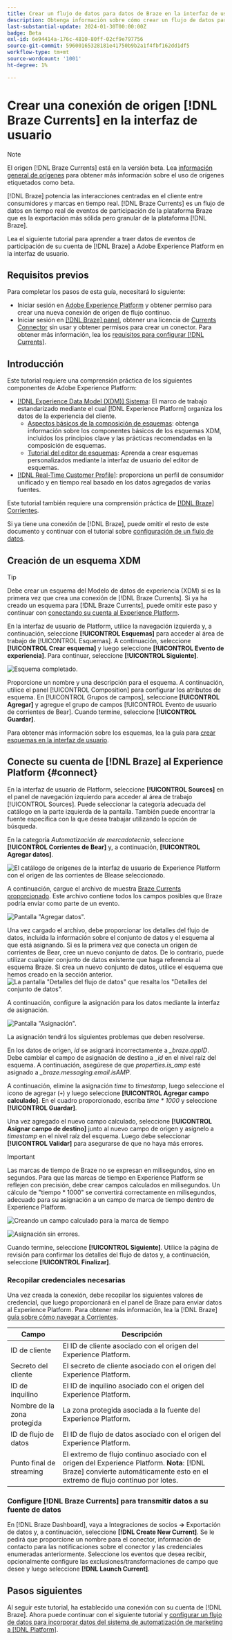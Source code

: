 ```yaml
---
title: Crear un flujo de datos para datos de Braze en la interfaz de usuario
description: Obtenga información sobre cómo crear un flujo de datos para su cuenta de Brazo mediante la interfaz de usuario de Adobe Experience Platform.
last-substantial-update: 2024-01-30T00:00:00Z
badge: Beta
exl-id: 6e94414a-176c-4810-80ff-02cf9e797756
source-git-commit: 59600165328181e41750b9b2a1f4fbf162dd1df5
workflow-type: tm+mt
source-wordcount: '1001'
ht-degree: 1%

---
```


# Crear una conexión de origen [!DNL Braze Currents] en la interfaz de usuario

>[!NOTE]
>
>El origen [!DNL Braze Currents] está en la versión beta. Lea [información general de orígenes](../../../../home.md#terms-and-conditions) para obtener más información sobre el uso de orígenes etiquetados como beta.

[!DNL Braze] potencia las interacciones centradas en el cliente entre consumidores y marcas en tiempo real. [!DNL Braze Currents] es un flujo de datos en tiempo real de eventos de participación de la plataforma Braze que es la exportación más sólida pero granular de la plataforma [!DNL Braze].

Lea el siguiente tutorial para aprender a traer datos de eventos de participación de su cuenta de [!DNL Braze] a Adobe Experience Platform en la interfaz de usuario.

## Requisitos previos

Para completar los pasos de esta guía, necesitará lo siguiente:

* Iniciar sesión en [Adobe Experience Platform](https://platform.adobe.com) y obtener permiso para crear una nueva conexión de origen de flujo continuo.
* Iniciar sesión en [[!DNL Braze] panel](https://dashboard.braze.com/sign_in), obtener una licencia de [Currents Connector](https://www.braze.com/docs/user_guide/data_and_analytics/braze_currents) sin usar y obtener permisos para crear un conector. Para obtener más información, lea los [requisitos para configurar [!DNL Currents]](https://www.braze.com/docs/user_guide/data_and_analytics/braze_currents/setting_up_currents/#requirements).

## Introducción

Este tutorial requiere una comprensión práctica de los siguientes componentes de Adobe Experience Platform:

* [[!DNL Experience Data Model (XDM)] Sistema](../../../../../xdm/home.md): El marco de trabajo estandarizado mediante el cual [!DNL Experience Platform] organiza los datos de la experiencia del cliente.
   * [Aspectos básicos de la composición de esquemas](../../../../../xdm/schema/composition.md): obtenga información sobre los componentes básicos de los esquemas XDM, incluidos los principios clave y las prácticas recomendadas en la composición de esquemas.
   * [Tutorial del editor de esquemas](../../../../../xdm/tutorials/create-schema-ui.md): Aprenda a crear esquemas personalizados mediante la interfaz de usuario del editor de esquemas.
* [[!DNL Real-Time Customer Profile]](../../../../../profile/home.md): proporciona un perfil de consumidor unificado y en tiempo real basado en los datos agregados de varias fuentes.

Este tutorial también requiere una comprensión práctica de [[!DNL Braze] Corrientes](https://www.braze.com/docs/user_guide/data_and_analytics/braze_currents).

Si ya tiene una conexión de [!DNL Braze], puede omitir el resto de este documento y continuar con el tutorial sobre [configuración de un flujo de datos](../../dataflow/marketing-automation.md).

## Creación de un esquema XDM

>[!TIP]
>
>Debe crear un esquema del Modelo de datos de experiencia (XDM) si es la primera vez que crea una conexión de [!DNL Braze Currents]. Si ya ha creado un esquema para [!DNL Braze Currents], puede omitir este paso y continuar con [conectando su cuenta al Experience Platform](#connect).

En la interfaz de usuario de Platform, utilice la navegación izquierda y, a continuación, seleccione **[!UICONTROL Esquemas]** para acceder al área de trabajo de [!UICONTROL Esquemas]. A continuación, seleccione **[!UICONTROL Crear esquema]** y luego seleccione **[!UICONTROL Evento de experiencia]**. Para continuar, seleccione **[!UICONTROL Siguiente]**.

![Esquema completado.](../../../../images/tutorials/create/braze/schema.png)

Proporcione un nombre y una descripción para el esquema. A continuación, utilice el panel [!UICONTROL Composition] para configurar los atributos de esquema. En [!UICONTROL Grupos de campos], seleccione **[!UICONTROL Agregar]** y agregue el grupo de campos [!UICONTROL Evento de usuario de corrientes de Bear]. Cuando termine, seleccione **[!UICONTROL Guardar]**.

Para obtener más información sobre los esquemas, lea la guía para [crear esquemas en la interfaz de usuario](../../../../../xdm/tutorials/create-schema-ui.md).

## Conecte su cuenta de [!DNL Braze] al Experience Platform {#connect}

En la interfaz de usuario de Platform, seleccione **[!UICONTROL Sources]** en el panel de navegación izquierdo para acceder al área de trabajo [!UICONTROL Sources]. Puede seleccionar la categoría adecuada del catálogo en la parte izquierda de la pantalla. También puede encontrar la fuente específica con la que desea trabajar utilizando la opción de búsqueda.

En la categoría *Automatización de mercadotecnia*, seleccione **[!UICONTROL Corrientes de Bear]** y, a continuación, **[!UICONTROL Agregar datos]**.

![El catálogo de orígenes de la interfaz de usuario de Experience Platform con el origen de las corrientes de Blease seleccionado.](../../../../images/tutorials/create/braze/catalog.png)

A continuación, cargue el archivo de muestra [Braze Currents proporcionado](https://github.com/Appboy/currents-examples/blob/master/sample-data/Adobe/adobe_examples.json). Este archivo contiene todos los campos posibles que Braze podría enviar como parte de un evento.

![Pantalla &quot;Agregar datos&quot;.](../../../../images/tutorials/create/braze/select-data.png)

Una vez cargado el archivo, debe proporcionar los detalles del flujo de datos, incluida la información sobre el conjunto de datos y el esquema al que está asignando.  Si es la primera vez que conecta un origen de corrientes de Bear, cree un nuevo conjunto de datos.  De lo contrario, puede utilizar cualquier conjunto de datos existente que haga referencia al esquema Braze.  Si crea un nuevo conjunto de datos, utilice el esquema que hemos creado en la sección anterior.
![La pantalla &quot;Detalles del flujo de datos&quot; que resalta los &quot;Detalles del conjunto de datos&quot;.](../../../../images/tutorials/create/braze/dataflow-detail.png)

A continuación, configure la asignación para los datos mediante la interfaz de asignación.

![Pantalla &quot;Asignación&quot;.](../../../../images/tutorials/create/braze/mapping_errors.png)

La asignación tendrá los siguientes problemas que deben resolverse.

En los datos de origen, *id* se asignará incorrectamente a *_braze.appID*. Debe cambiar el campo de asignación de destino a *_id* en el nivel raíz del esquema. A continuación, asegúrese de que *properties.is_amp* esté asignado a *_braze.messaging.email.isAMP*.

A continuación, elimine la asignación *time* to *timestamp*, luego seleccione el icono de agregar (`+`) y luego seleccione **[!UICONTROL Agregar campo calculado]**. En el cuadro proporcionado, escriba *time \* 1000* y seleccione **[!UICONTROL Guardar]**.

Una vez agregado el nuevo campo calculado, seleccione **[!UICONTROL Asignar campo de destino]** junto al nuevo campo de origen y asígnelo a *timestamp* en el nivel raíz del esquema. Luego debe seleccionar **[!UICONTROL Validar]** para asegurarse de que no haya más errores.

>[!IMPORTANT]
>
>Las marcas de tiempo de Braze no se expresan en milisegundos, sino en segundos. Para que las marcas de tiempo en Experience Platform se reflejen con precisión, debe crear campos calculados en milisegundos. Un cálculo de &quot;tiempo * 1000&quot; se convertirá correctamente en milisegundos, adecuado para su asignación a un campo de marca de tiempo dentro de Experience Platform.
>
>![Creando un campo calculado para la marca de tiempo ](../../../../images/tutorials/create/braze/create-calculated-field.png)

![Asignación sin errores.](../../../../images/tutorials/create/braze/completed_mapping.png)

Cuando termine, seleccione **[!UICONTROL Siguiente]**. Utilice la página de revisión para confirmar los detalles del flujo de datos y, a continuación, seleccione **[!UICONTROL Finalizar]**.

### Recopilar credenciales necesarias

Una vez creada la conexión, debe recopilar los siguientes valores de credencial, que luego proporcionará en el panel de Braze para enviar datos al Experience Platform. Para obtener más información, lea la [!DNL Braze] [guía sobre cómo navegar a Corrientes](https://www.braze.com/docs/user_guide/data_and_analytics/braze_currents/setting_up_currents/#step-2-navigate-to-currents).

| Campo | Descripción |
| --- | --- |
| ID de cliente | El ID de cliente asociado con el origen del Experience Platform. |
| Secreto del cliente | El secreto de cliente asociado con el origen del Experience Platform. |
| ID de inquilino | El ID de inquilino asociado con el origen del Experience Platform. |
| Nombre de la zona protegida | La zona protegida asociada a la fuente del Experience Platform. |
| ID de flujo de datos | El ID de flujo de datos asociado con el origen del Experience Platform. |
| Punto final de streaming | El extremo de flujo continuo asociado con el origen del Experience Platform. **Nota**: [!DNL Braze] convierte automáticamente esto en el extremo de flujo continuo por lotes. |

### Configure [!DNL Braze Currents] para transmitir datos a su fuente de datos

En [!DNL Braze Dashboard], vaya a Integraciones de socios **->** Exportación de datos y, a continuación, seleccione **[!DNL Create New Current]**. Se le pedirá que proporcione un nombre para el conector, información de contacto para las notificaciones sobre el conector y las credenciales enumeradas anteriormente. Seleccione los eventos que desea recibir, opcionalmente configure las exclusiones/transformaciones de campo que desee y luego seleccione **[!DNL Launch Current]**.

## Pasos siguientes

Al seguir este tutorial, ha establecido una conexión con su cuenta de [!DNL Braze]. Ahora puede continuar con el siguiente tutorial y [configurar un flujo de datos para incorporar datos del sistema de automatización de marketing a [!DNL Platform]](../../dataflow/marketing-automation.md).
